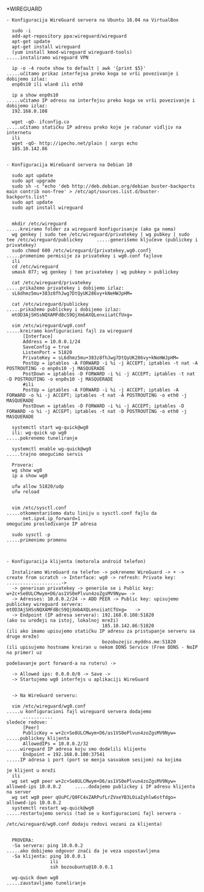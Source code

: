  *WIREGUARD 
      
    - Konfiguracija WireGuard servera na Ubuntu 16.04 na VirtualBox
     
      sudo -i
      add-apt-repository ppa:wireguard/wireguard
      apt-get update
      apt-get install wireguard
      (yum install kmod-wireguard wireguard-tools)                        .....instaliramo wireguard VPN 
      
      ip -o -4 route show to default | awk '{print $5}'                   .....učitamo prikaz interfejsa preko koga se vrši povezivanje i dobijemo izlaz:
      enp0s10 ili wlan0 ili eth0
      
      ip a show enp0s10                                                   .....učitamo IP adresu na interfejsu preko koga se vrši povezivanje i dobijemo izlaz:
      192.168.0.108
      
      wget -qO- ifconfig.co                                               .....učitamo statičku IP adresu preko koje je računar vidljiv na internetu 
      ili
      wget -qO- http://ipecho.net/plain | xargs echo
      185.10.142.86
      
      
    - Konfiguracija WireGuard servera na Debian 10 
    
      sudo apt update
      sudo apt upgrade
      sudo sh -c "echo 'deb http://deb.debian.org/debian buster-backports main contrib non-free' > /etc/apt/sources.list.d/buster-backports.list"
      sudo apt update
      sudo apt install wireguard
      
      
      mkdir /etc/wireguard                                                .....kreiramo folder za wireguard konfigurisanje (ako ga nema)
      wg genkey | sudo tee /etc/wireguard/privatekey | wg pubkey | sudo tee /etc/wireguard/publickey     .....generišemo ključeve (publickey i privatekey)
      sudo chmod 600 /etc/wireguard/{privatekey,wg0.conf}                 .....promenimo permisije za privatekey i wg0.conf fajlove
      ili
      cd /etc/wireguard
      umask 077; wg genkey | tee privatekey | wg pubkey > publickey 
      
      cat /etc/wireguard/privatekey                                       .....prikažemo privatekey i dobijemo izlaz:
      sL6dhmz5mu+383z8fhJwg7DtQyUK286vy+kNeHWJpHM=
      
      cat /etc/wireguard/publickey                                        .....prikažemo publickey i dobijemo izlaz:
      mtOD3AjSHSsNQXAMFdBcS9QjXmbAXQLenxiiatCfUxg=
      
      vim /etc/wireguard/wg0.conf                                         .....kreiramo konfiguracioni fajl za wireguard
          [Interface]
          Address = 10.0.0.1/24
          SaveConfig = true
          ListenPort = 51820
          PrivateKey = sL6dhmz5mu+383z8fhJwg7DtQyUK286vy+kNeHWJpHM=
          PostUp = iptables -A FORWARD -i %i -j ACCEPT; iptables -t nat -A POSTROUTING -o enp0s10 -j MASQUERADE
          PostDown = iptables -D FORWARD -i %i -j ACCEPT; iptables -t nat -D POSTROUTING -o enp0s10 -j MASQUERADE
          #ili
          PostUp = iptables -A FORWARD -i %i -j ACCEPT; iptables -A FORWARD -o %i -j ACCEPT; iptables -t nat -A POSTROUTING -o eth0 -j MASQUERADE
          PostDown = iptables -D FORWARD -i %i -j ACCEPT; iptables -D FORWARD -o %i -j ACCEPT; iptables -t nat -D POSTROUTING -o eth0 -j MASQUERADE
      
      systemctl start wg-quick@wg0
      ili: wg-quick up wg0                                                .....pokrenemo tuneliranje
      
      systemctl enable wg-quick@wg0                                       .....trajno omogućimo servis            
      
      Provera: 
      wg show wg0
      ip a show wg0
      
      ufw allow 51820/udp
      ufw reload

      
      vim /etc/sysctl.conf                                                .....otkomentarišemo datu liniju u sysctl.conf fajlu da
          net.ipv4.ip_forward=1                                                omogućimo prosleđivanje IP adresa
      
      sudo sysctl -p                                                      .....primenimo promenu
      
      
      
    - Konfiguracija klijenta (motorola android telefon)  
      
      Instaliramo WireGuard na telefon -> pokrenemo WireGuard -> + -> create from scratch -> Interface: wg0 -> refresh: Private key: ....................-> 
      -> generisan privatekey -> generiše se i Public key: w+2c+Se8ULCMwym+D6/as1VS0ePlvun4zoZgsMV9Nyw= ->
      -> Adresses: 10.0.0.2/24 -> ADD PEER -> Public key: upisujemo publickey wireguard servera: mtOD3AjSHSsNQXAMFdBcS9QjXmbAXQLenxiiatCfUxg=   ->
      -> Endpoint (IP adresa servera): 192.168.0.108:51820              (ako su uređeji na istoj, lokalnoj mreži)
                                       185.10.142.86:51820              (ili ako imamo upisujemo statičku IP adresu za pristupanje serveru sa druge mreže)
                                       bozobuzejic.myddns.me:51820      (ili upisujemo hostname kreiran u nekom DDNS Service (Free DDNS - NoIP na primer) uz
                                                                         podešavanje port forward-a na ruteru) -> 
                                       
      -> Allowed ips: 0.0.0.0/0 -> Save -> 
      -> Startujemo wg0 interfejs u aplikaciji WireGuard
      
      
      -> Na WireGuard serveru:
      
      vim /etc/wireguard/wg0.conf                                                           .....u konfiguracioni fajl wireguard servera dodajemo
          ...........                                                                            sledeće redove: 
          [Peer]
          PublicKey = w+2c+Se8ULCMwym+D6/as1VS0ePlvun4zoZgsMV9Nyw=                               .....publickey klijenta
          AllowedIPs = 10.0.0.2/32                                                               .....wireguard IP adresa koju smo dodelili klijentu
          Endpoint = 192.168.0.100:37541                                                         .....IP adresa i port (port se menja sasvakom sesijom) na kojima
                                                                                                      je klijent u mreži
      ili
      wg set wg0 peer w+2c+Se8ULCMwym+D6/as1VS0ePlvun4zoZgsMV9Nyw= allowed-ips 10.0.0.2     .....dodajemo publickey i IP adresu klijenta na server
      wg set wg0 peer qUuPC/Q0FC4xZARPufLrZVxeYB3LOiaIyhlw6stfdgo= allowed-ips 10.0.0.2
      systemctl restart wg-quick@wg0                                                        .....restartujemo servis (tad se u konfiguracioni fajl servera -
                                                                                                 /etc/wireguard/wg0.conf dodaju redovi vezani za klijenta)
                                                                                                 
      
      PROVERA:
      -Sa servera: ping 10.0.0.2                                                            .....ako dobijemo odgovor znači da je veza uspostavljena
      -Sa klijenta: ping 10.0.0.1
                    ili
                    ssh bozoubuntu@10.0.0.1
      
      wg-quick down wg0                                                                     .....zaustavljamo tuneliranje                                        
      